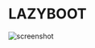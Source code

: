 # LAZYBOOT

![screenshot](https://user-images.githubusercontent.com/23651296/83519597-3b8abb80-a517-11ea-812d-48a7a6dd323f.png)
